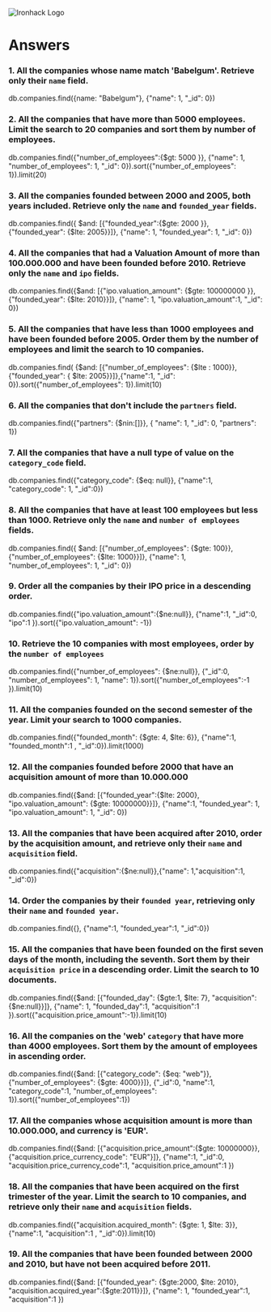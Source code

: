 ![Ironhack Logo](https://i.imgur.com/1QgrNNw.png)

# Answers

### 1. All the companies whose name match 'Babelgum'. Retrieve only their `name` field.

<!-- Your Code Goes Here -->
db.companies.find({name: "Babelgum"}, {"name": 1, "_id": 0})

### 2. All the companies that have more than 5000 employees. Limit the search to 20 companies and sort them by **number of employees**.

<!-- Your Code Goes Here -->
db.companies.find({"number_of_employees":{$gt: 5000 }}, {"name": 1, "number_of_employees": 1, "_id": 0}).sort({"number_of_employees": 1}).limit(20)

### 3. All the companies founded between 2000 and 2005, both years included. Retrieve only the `name` and `founded_year` fields.

<!-- Your Code Goes Here -->
db.companies.find({ $and: [{"founded_year":{$gte: 2000 }}, {"founded_year": {$lte: 2005}}]}, {"name": 1, "founded_year": 1, "_id": 0})

### 4. All the companies that had a Valuation Amount of more than 100.000.000 and have been founded before 2010. Retrieve only the `name` and `ipo` fields.

db.companies.find({$and: [{"ipo.valuation_amount": {$gte: 100000000 }}, {"founded_year": {$lte: 2010}}]}, {"name": 1, "ipo.valuation_amount":1, "_id": 0})

<!-- Your Code Goes Here -->

### 5. All the companies that have less than 1000 employees and have been founded before 2005. Order them by the number of employees and limit the search to 10 companies.

db.companies.find( {$and: [{"number_of_employees": {$lte : 1000}}, {"founded_year": { $lte: 2005}}]},{"name":1, "_id": 0}).sort({"number_of_employees": 1}).limit(10)
<!-- Your Code Goes Here -->

### 6. All the companies that don't include the `partners` field.

db.companies.find({"partners": {$nin:[]}}, { "name": 1, "_id": 0, "partners": 1})

<!-- Your Code Goes Here -->

### 7. All the companies that have a null type of value on the `category_code` field.

db.companies.find({"category_code": {$eq: null}}, {"name":1, "category_code": 1, "_id":0})
<!-- Your Code Goes Here -->

### 8. All the companies that have at least 100 employees but less than 1000. Retrieve only the `name` and `number of employees` fields.

db.companies.find({ $and: [{"number_of_employees": {$gte: 100}}, {"number_of_employees": {$lte: 1000}}]}, {"name": 1, "number_of_employees": 1, "_id": 0})
<!-- Your Code Goes Here -->

### 9. Order all the companies by their IPO price in a descending order.

db.companies.find({"ipo.valuation_amount":{$ne:null}}, {"name":1, "_id":0, "ipo":1 }).sort({"ipo.valuation_amount": -1})

<!-- Your Code Goes Here -->

### 10. Retrieve the 10 companies with most employees, order by the `number of employees`

db.companies.find({"number_of_employees": {$ne:null}}, {"_id":0, "number_of_employees": 1, "name": 1}).sort({"number_of_employees":-1 }).limit(10)

<!-- Your Code Goes Here -->

### 11. All the companies founded on the second semester of the year. Limit your search to 1000 companies.

db.companies.find({"founded_month": {$gte: 4, $lte: 6}}, {"name":1, "founded_month":1 , "_id":0}).limit(1000)
<!-- note to self when checking for values in between in a property, needs condition needs to be passed in same object -->
<!-- Your Code Goes Here -->

### 12. All the companies founded before 2000 that have an acquisition amount of more than 10.000.000

db.companies.find({$and: [{"founded_year":{$lte: 2000}, "ipo.valuation_amount": {$gte: 10000000}}]}, {"name":1, "founded_year": 1, "ipo.valuation_amount": 1, "_id": 0})
<!-- Your Code Goes Here -->

### 13. All the companies that have been acquired after 2010, order by the acquisition amount, and retrieve only their `name` and `acquisition` field.

db.companies.find({"acquisition":{$ne:null}},{"name": 1,"acquisition":1, "_id":0})
<!-- Your Code Goes Here -->


### 14. Order the companies by their `founded year`, retrieving only their `name` and `founded year`.

db.companies.find({}, {"name":1, "founded_year":1, "_id":0})
<!-- Your Code Goes Here -->


### 15. All the companies that have been founded on the first seven days of the month, including the seventh. Sort them by their `acquisition price` in a descending order. Limit the search to 10 documents.

<!-- Your Code Goes Here -->
db.companies.find({$and: [{"founded_day": {$gte:1, $lte: 7}, "acquisition":{$ne:null}}]}, {"name": 1, "founded_day":1, "acquisition":1 }).sort({"acquisition.price_amount":-1}).limit(10)

### 16. All the companies on the 'web' `category` that have more than 4000 employees. Sort them by the amount of employees in ascending order.

db.companies.find({$and: [{"category_code": {$eq: "web"}}, {"number_of_employees": {$gte: 4000}}]}, {"_id":0, "name":1, "category_code":1, "number_of_employees": 1}).sort({"number_of_employees":1})
<!-- Your Code Goes Here -->

### 17. All the companies whose acquisition amount is more than 10.000.000, and currency is 'EUR'.
db.companies.find({$and: [{"acquisition.price_amount":{$gte: 10000000}},{"acquisition.price_currency_code": "EUR"}]}, {"name":1, "_id":0, "acquisition.price_currency_code":1, "acquisition.price_amount":1 })
<!-- Your Code Goes Here -->

### 18. All the companies that have been acquired on the first trimester of the year. Limit the search to 10 companies, and retrieve only their `name` and `acquisition` fields.

db.companies.find({"acquisition.acquired_month": {$gte: 1, $lte: 3}}, {"name":1, "acquisition":1 , "_id":0}).limit(10)

<!-- Your Code Goes Here -->

### 19. All the companies that have been founded between 2000 and 2010, but have not been acquired before 2011.

<!-- Your Code Goes Here -->
db.companies.find({$and: [{"founded_year": {$gte:2000, $lte: 2010}, "acquisition.acquired_year":{$gte:2011}}]}, {"name": 1, "founded_year":1, "acquisition":1 })


